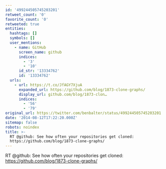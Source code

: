 ```yaml
---
id: '499244505745203201'
retweet_count: '0'
favorite_count: '0'
retweeted: true
entities:
  hashtags: []
  symbols: []
  user_mentions:
    - name: GitHub
      screen_name: github
      indices:
        - '3'
        - '10'
      id_str: '13334762'
      id: '13334762'
  urls:
    - url: https://t.co/JfAGY7XjuA
      expanded_url: https://github.com/blog/1873-clone-graphs/
      display_url: github.com/blog/1873-clon…
      indices:
        - '56'
        - '79'
original_url: https://twitter.com/benbalter/status/499244505745203201
date: '2014-08-12T17:22:20.000Z'
sitemap: false
robots: noindex
title: >-
  RT @github: See how often your repositories get cloned:
  https://github.com/blog/1873-clone-graphs/
---
```


RT @github: See how often your repositories get cloned: https://github.com/blog/1873-clone-graphs/